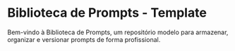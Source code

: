 # Biblioteca de Prompts - Template

Bem-vindo à Biblioteca de Prompts, um repositório modelo para armazenar, organizar e versionar prompts de forma profissional.

